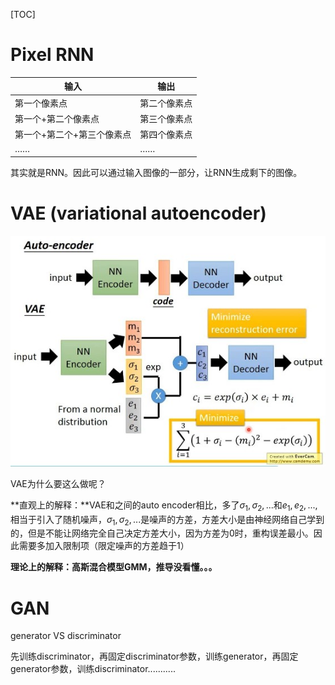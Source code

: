 [TOC]

# Pixel RNN

| 输入                       | 输出         |
| -------------------------- | ------------ |
| 第一个像素点               | 第二个像素点 |
| 第一个+第二个像素点        | 第三个像素点 |
| 第一个+第二个+第三个像素点 | 第四个像素点 |
| ……                         | ……           |

其实就是RNN。因此可以通过输入图像的一部分，让RNN生成剩下的图像。

# VAE (variational autoencoder)

![1](https://github.com/2kkkkk/Notes/blob/master/algorithm/image/vae.jpg)

VAE为什么要这么做呢？

**直观上的解释：**VAE和之间的auto encoder相比，多了$\sigma _1,\sigma _2,...$和$e_1,e_2,...$,相当于引入了随机噪声，$\sigma _1,\sigma _2,...$是噪声的方差，方差大小是由神经网络自己学到的，但是不能让网络完全自己决定方差大小，因为方差为0时，重构误差最小。因此需要多加入限制项（限定噪声的方差趋于1）

**理论上的解释：高斯混合模型GMM，推导没看懂。。。**

# GAN

generator VS discriminator 

先训练discriminator，再固定discriminator参数，训练generator，再固定generator参数，训练discriminator...........